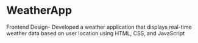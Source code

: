 # WeatherApp
Frontend Design- Developed a weather application that displays real-time weather data based on user location using HTML, CSS, and JavaScript 
